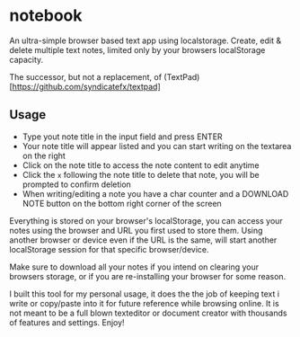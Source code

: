 # notebook

An ultra-simple browser based text app using localstorage. Create, edit & delete multiple text notes, limited only by your browsers localStorage capacity.

The successor, but not a replacement, of (TextPad)[https://github.com/syndicatefx/textpad]

## Usage

- Type yout note title in the input field and press ENTER
- Your note title will appear listed and you can start writing on the textarea on the right
- Click on the note title to access the note content to edit anytime
- Click the `x` following the note title to delete that note, you will be prompted to confirm deletion
- When writing/editing a note you have a char counter and a DOWNLOAD NOTE button on the bottom right corner of the screen

Everything is stored on your browser's localStorage, you can access your notes using the browser and URL you first used to store them. Using another browser or device even if the URL is the same, will start another localStorage session for that specific browser/device.

Make sure to download all your notes if you intend on clearing your browsers storage, or if you are re-installing your browser for some reason.

I built this tool for my personal usage, it does the the job of keeping text i write or copy/paste into it for future reference while browsing online. It is not meant to be a full blown texteditor or document creator with thousands of features and settings. Enjoy!